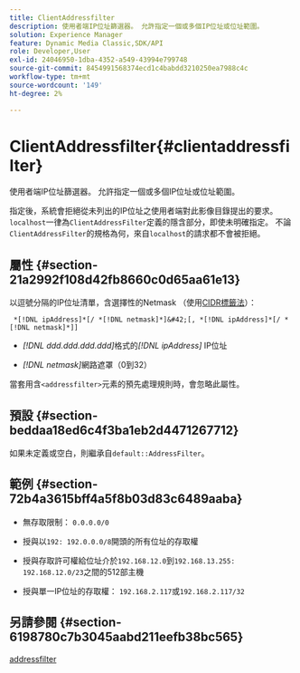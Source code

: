 ```yaml
---
title: ClientAddressfilter
description: 使用者端IP位址篩選器。 允許指定一個或多個IP位址或位址範圍。
solution: Experience Manager
feature: Dynamic Media Classic,SDK/API
role: Developer,User
exl-id: 24046950-1dba-4352-a549-43994e799748
source-git-commit: 8454991568374ecd1c4babdd3210250ea7988c4c
workflow-type: tm+mt
source-wordcount: '149'
ht-degree: 2%

---
```


# ClientAddressfilter{#clientaddressfilter}

使用者端IP位址篩選器。 允許指定一個或多個IP位址或位址範圍。

指定後，系統會拒絕從未列出的IP位址之使用者端對此影像目錄提出的要求。 `localhost`一律為`ClientAddressFilter`定義的隱含部分，即使未明確指定。 不論`ClientAddressFilter`的規格為何，來自`localhost`的請求都不會被拒絕。

## 屬性 {#section-21a2992f108d42fb8660c0d65aa61e13}

以逗號分隔的IP位址清單，含選擇性的Netmask （使用[CIDR標籤法](https://en.wikipedia.org/wiki/Classless_Inter-Domain_Routing#CIDR_notation)）：

` *[!DNL ipAddress]*[/ *[!DNL netmask]*]&#42;[, *[!DNL ipAddress]*[/ *[!DNL netmask]*]]`

* *[!DNL ddd.ddd.ddd.ddd]*&#x200B;格式的&#x200B;*[!DNL ipAddress]* IP位址

* *[!DNL netmask]*&#x200B;網路遮罩（0到32）

當套用含`<addressfilter>`元素的預先處理規則時，會忽略此屬性。

## 預設 {#section-beddaa18ed6c4f3ba1eb2d4471267712}

如果未定義或空白，則繼承自`default::AddressFilter`。

## 範例 {#section-72b4a3615bff4a5f8b03d83c6489aaba}

* 無存取限制： `0.0.0.0/0`
* 授與以`192: 192.0.0.0/8`開頭的所有位址的存取權
* 授與存取許可權給位址介於`192.168.12.0`到`192.168.13.255: 192.168.12.0/23`之間的512部主機

* 授與單一IP位址的存取權： `192.168.2.117`或`192.168.2.117/32`

## 另請參閱 {#section-6198780c7b3045aabd211eefb38bc565}

[addressfilter](../../../../../ir-api/material-cat/image-rendering-api-ref/c-ir-material-catalog/c-ir-attributes-reference/r-ir-clientaddressfilter.md#reference-52a541cec0b0424faf263d1fb4946b5f)
